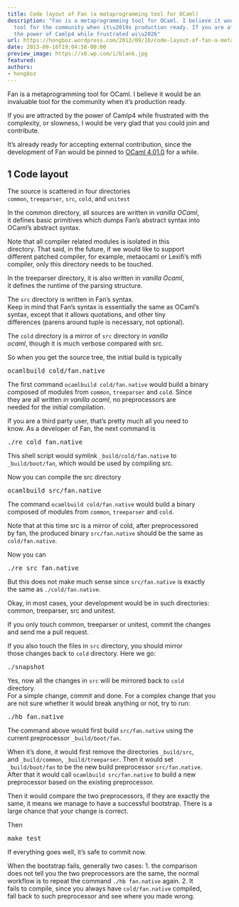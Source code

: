 ```yaml
---
title: Code layout of Fan (a metaprogramming tool for OCaml)
description: "Fan is a metaprogramming tool for OCaml. I believe it would be an invaluable
  tool for the community when it\u2019s production ready. If you are attracted by
  the power of Camlp4 while frustrated wi\u2026"
url: https://hongboz.wordpress.com/2013/09/16/code-layout-of-fan-a-metaprogramming-tool-for-ocaml/
date: 2013-09-16T19:04:58-00:00
preview_image: https://s0.wp.com/i/blank.jpg
featured:
authors:
- hongboz
---
```


<div>
<p>
Fan is a metaprogramming tool for OCaml.  I believe it would be an<br/>
invaluable tool for the community when it&rsquo;s production ready.
</p>
<p>
If you are attracted by the power of Camlp4 while frustrated with the<br/>
complexity, or slowness, I would be very glad that you could join and contribute.
</p>
<p>
It&rsquo;s already ready for accepting external contribution, since the<br/>
development of Fan would be pinned to <a href="http://caml.inria.fr/pub/distrib/ocaml-4.01/">OCaml 4.01.0</a> for a while.
</p>
<div class="outline-2">
<h2><span class="section-number-2">1</span> Code layout</h2>
<div class="outline-text-2">
<p>
The source is scattered in four directories<br/>
<code>common</code>, <code>treeparser</code>, <code>src</code>, <code>cold</code>, and <code>unitest</code>
</p>
<p>
In the common directory, all sources are written in <i>vanilla OCaml</i>,<br/>
it defines basic primitives which dumps Fan&rsquo;s abstract syntax into<br/>
OCaml&rsquo;s abstract syntax.
</p>
<p>
Note that all compiler related modules is isolated in this<br/>
directory. That said, in the future, if we would like to support<br/>
different patched compiler, for example, metaocaml or Lexifi&rsquo;s mlfi<br/>
compiler, only this directory needs to be touched.
</p>
<p>
In the treeparser directory, it is also written in <i>vanilla Ocaml</i>,<br/>
it defines the runtime of the parsing structure.
</p>
<p>
The <code>src</code> directory is written in Fan&rsquo;s syntax.<br/>
Keep in mind that Fan&rsquo;s syntax is essentially the same as OCaml&rsquo;s<br/>
syntax, except that it allows quotations, and other tiny<br/>
differences (parens around tuple is necessary, not optional).
</p>
<p>
The <code>cold</code> directory is a mirror of <code>src</code> directory in <i>vanilla<br/>
ocaml</i>, though it is much verbose compared with src.
</p>
<p>
So when you get the source tree, the initial build  is typically
</p>
<div class="org-src-container">
<pre class="src src-sh">ocamlbuild cold/fan.native
</pre>
</div>
<p>
The first command <code>ocamlbuild cold/fan.native</code> would build a binary<br/>
composed of modules from <code>common</code>, <code>treeparser</code> and <code>cold</code>. Since<br/>
they are all written in <i>vanilla ocaml</i>, no preprocessors are<br/>
needed for the initial compilation.
</p>
<p>
If you are a third party user, that&rsquo;s pretty much all you need to<br/>
know. As a developer of Fan, the next command is
</p>
<div class="org-src-container">
<pre class="src src-sh">./re cold fan.native
</pre>
</div>
<p>
This shell script would symlink <code>_build/cold/fan.native</code> to<br/>
<code>_build/boot/fan</code>, which would be used by compiling src.
</p>
<p>
Now you can compile the src directory
</p>
<div class="org-src-container">
<pre class="src src-sh">ocamlbuild src/fan.native
</pre>
</div>
<p>
The command <code>ocamlbuild cold/fan.native</code> would build a binary<br/>
composed of modules from <code>common</code>, <code>treeparser</code> and <code>cold</code>.
</p>
<p>
Note that at this time src is a mirror of cold, after preprocessored<br/>
by fan, the produced binary <code>src/fan.native</code> should be the same as<br/>
<code>cold/fan.native</code>.
</p>
<p>
Now you can
</p>
<div class="org-src-container">
<pre class="src src-sh">./re src fan.native
</pre>
</div>
<p>
But this does not make much sense since <code>src/fan.native</code> is exactly<br/>
the same as <code>./cold/fan.native</code>.
</p>
<p>
Okay, in most cases, your development would be in such directories:<br/>
common, treeparser, src and unitest.
</p>
<p>
If you only touch common, treeparser or unitest, commit the changes<br/>
and send me a pull request.
</p>
<p>
If you also touch the files in <code>src</code> directory, you should mirror<br/>
those changes back to <code>cold</code> directory. Here we go:
</p>
<div class="org-src-container">
<pre class="src src-sh">./snapshot
</pre>
</div>
<p>
Yes, now all the changes in <code>src</code> will be mirrored back to <code>cold</code><br/>
directory.<br/>
For a simple change, commit and done. For a complex change that you<br/>
are not sure whether it would break anything or not, try to run:
</p>
<div class="org-src-container">
<pre class="src src-sh">./hb fan.native
</pre>
</div>
<p>
The command above would first build <code>src/fan.native</code> using the<br/>
current preprocessor <code>_build/boot/fan</code>.
</p>
<p>
When it&rsquo;s done, it would first remove the directories <code>_build/src</code>,<br/>
and <code>_build/common</code>, <code>_build/treeparser</code>. Then it would set<br/>
<code>_build/boot/fan</code> to be the new build preprocessor <code>src/fan.native</code>.<br/>
After that it would call <code>ocamlbuild src/fan.native</code> to build a new<br/>
preprocessor based on the existing preprocessor.
</p>
<p>
Then it would compare the two preprocessors, if they are exactly the<br/>
same, it means we manage to have a successful bootstrap. There is a<br/>
large chance that your change is correct.
</p>
<p>
Then
</p>
<div class="org-src-container">
<pre class="src src-sh">make test
</pre>
</div>
<p>
If everything goes well, it&rsquo;s safe to commit now.
</p>
<p>
When the bootstrap fails, generally two cases: 1. the comparison<br/>
does not tell you the two preprocessors are the same, the normal<br/>
workflow is to repeat the command <code>./hb fan.native</code> again. 2. It<br/>
fails to compile, since you always have <code>cold/fan.native</code> compiled,<br/>
fall back to such preprocessor and see where you made wrong.
</p>
</div>
</div>
</div>


